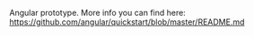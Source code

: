 Angular prototype. More info you can find here: https://github.com/angular/quickstart/blob/master/README.md
